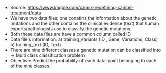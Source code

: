 * Source: https://www.kaggle.com/c/msk-redefining-cancer-treatment/data
* We have two data files: one conatins the information about the genetic mutations and the other contains the clinical evidence (text) that human experts/pathologists use to classify the genetic mutations.
* Both these data files are have a common column called ID
* Data file's information:
   a) training_variants (ID , Gene, Variations, Class)
   b) training_text (ID, Text)
* There are nine different classes a genetic mutation can be classified into => Multi class classification problem
* Objective: Predict the probability of each data-point belonging to each of the nine classes.
